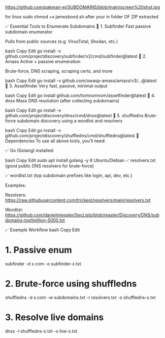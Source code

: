 https://github.com/pakman-ej/SUBDOMAINS/blob/main/screen%20shot.jpg

for linux 
sudo chmod +x jamesbond.sh
after your in folder OF ZIP extracted

✅ Essential Tools to Enumerate Subdomains
🔧 1. Subfinder
Fast passive subdomain enumerator

Pulls from public sources (e.g. VirusTotal, Shodan, etc.)

bash
Copy
Edit
go install -v github.com/projectdiscovery/subfinder/v2/cmd/subfinder@latest
🔧 2. Amass
Active + passive enumeration

Brute-force, DNS scraping, scraping certs, and more

bash
Copy
Edit
go install -v github.com/owasp-amass/amass/v3/...@latest
🔧 3. Assetfinder
Very fast, passive, minimal output

bash
Copy
Edit
go install github.com/tomnomnom/assetfinder@latest
🔧 4. dnsx
Mass DNS resolution (after collecting subdomains)

bash
Copy
Edit
go install -v github.com/projectdiscovery/dnsx/cmd/dnsx@latest
🔧 5. shuffledns
Brute-force subdomain discovery using a wordlist and resolvers

bash
Copy
Edit
go install -v github.com/projectdiscovery/shuffledns/cmd/shuffledns@latest
🧱 Dependencies
To use all above tools, you’ll need:

✅ Go (Golang) installed:

bash
Copy
Edit
sudo apt install golang -y  # Ubuntu/Debian
✅ resolvers.txt (good public DNS resolvers for brute-force)

✅ wordlist.txt (top subdomain prefixes like login, api, dev, etc.)

Examples:

Resolvers: https://raw.githubusercontent.com/trickest/resolvers/main/resolvers.txt

Wordlist: https://github.com/danielmiessler/SecLists/blob/master/Discovery/DNS/subdomains-top1million-5000.txt

✅ Example Workflow
bash
Copy
Edit
# 1. Passive enum
subfinder -d x.com -o subfinder-x.txt

# 2. Brute-force using shuffledns
shuffledns -d x.com -w subdomains.txt -r resolvers.txt -o shuffledns-x.txt

# 3. Resolve live domains
dnsx -l shuffledns-x.txt -o live-x.txt
